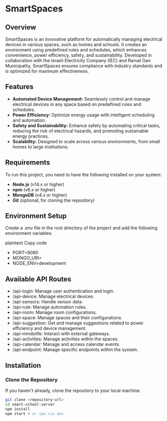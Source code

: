 # SmartSpaces

## Overview

SmartSpaces is an innovative platform for automatically managing electrical devices in various spaces, such as homes and schools. It creates an environment using predefined rules and schedules, which enhances convenience, power efficiency, safety, and sustainability. Developed in collaboration with the Israeli Electricity Company (IEC) and Ramat Gan Municipality, SmartSpaces ensures compliance with industry standards and is optimized for maximum effectiveness.

## Features

- **Automated Device Management:** Seamlessly control and manage electrical devices in any space based on predefined rules and schedules.
- **Power Efficiency:** Optimize energy usage with intelligent scheduling and automation.
- **Safety and Sustainability:** Enhance safety by automating critical tasks, reducing the risk of electrical hazards, and promoting sustainable energy practices.
- **Scalability:** Designed to scale across various environments, from small homes to large institutions.

## Requirements

To run this project, you need to have the following installed on your system:

- **Node.js** (v14.x or higher)
- **npm** (v6.x or higher)
- **MongoDB** (v4.x or higher)
- **Git** (optional, for cloning the repository)

## Environment Setup
Create a .env file in the root directory of the project and add the following environment variables:

plaintext
Copy code
- PORT=8080
- MONGO_URI= **<your-mongodb-uri>**
- NODE_ENV=development


## Available API Routes
- /api-login: Manage user authentication and login.
- /api-device: Manage electrical devices.
- /api-sensors: Handle sensor data.
- /api-rule: Manage automation rules.
- /api-room: Manage room configurations.
- /api-space: Manage spaces and their configurations.
- /api-suggestion: Get and manage suggestions related to power efficiency and device management.
- /api-mindolife: Interact with external gateways.
- /api-activities: Manage activities within the spaces.
- /api-calendar: Manage and access calendar events.
- /api-endpoint: Manage specific endpoints within the system.


## Installation

### Clone the Repository

If you haven't already, clone the repository to your local machine:

```bash
git clone <repository-url>
cd smart-school-server
npm install
npm start # or npm run dev





